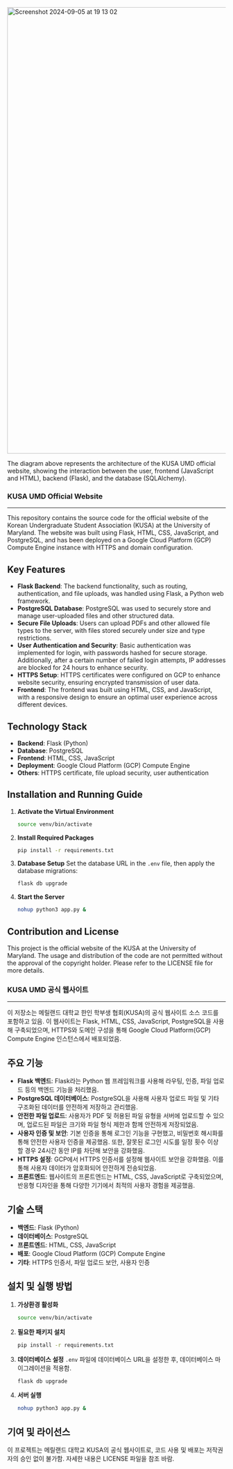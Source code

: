 <img width="1026" alt="Screenshot 2024-09-05 at 19 13 02" src="https://github.com/user-attachments/assets/3eb9b34c-c705-4cbf-94e1-9e30dde760a3">

The diagram above represents the architecture of the KUSA UMD official website, showing the interaction between the user, frontend (JavaScript and HTML), backend (Flask), and the database (SQLAlchemy).

### KUSA UMD Official Website

---

This repository contains the source code for the official website of the Korean Undergraduate Student Association (KUSA) at the University of Maryland. The website was built using Flask, HTML, CSS, JavaScript, and PostgreSQL, and has been deployed on a Google Cloud Platform (GCP) Compute Engine instance with HTTPS and domain configuration.

## Key Features

- **Flask Backend**: The backend functionality, such as routing, authentication, and file uploads, was handled using Flask, a Python web framework.
- **PostgreSQL Database**: PostgreSQL was used to securely store and manage user-uploaded files and other structured data.
- **Secure File Uploads**: Users can upload PDFs and other allowed file types to the server, with files stored securely under size and type restrictions.
- **User Authentication and Security**: Basic authentication was implemented for login, with passwords hashed for secure storage. Additionally, after a certain number of failed login attempts, IP addresses are blocked for 24 hours to enhance security.
- **HTTPS Setup**: HTTPS certificates were configured on GCP to enhance website security, ensuring encrypted transmission of user data.
- **Frontend**: The frontend was built using HTML, CSS, and JavaScript, with a responsive design to ensure an optimal user experience across different devices.

## Technology Stack

- **Backend**: Flask (Python)
- **Database**: PostgreSQL
- **Frontend**: HTML, CSS, JavaScript
- **Deployment**: Google Cloud Platform (GCP) Compute Engine
- **Others**: HTTPS certificate, file upload security, user authentication

## Installation and Running Guide

1. **Activate the Virtual Environment**
   ```bash
   source venv/bin/activate
   ```

2. **Install Required Packages**
   ```bash
   pip install -r requirements.txt
   ```

3. **Database Setup**
   Set the database URL in the `.env` file, then apply the database migrations:
   ```bash
   flask db upgrade
   ```

4. **Start the Server**
   ```bash
   nohup python3 app.py &
   ```

## Contribution and License

This project is the official website of the KUSA at the University of Maryland. The usage and distribution of the code are not permitted without the approval of the copyright holder. Please refer to the LICENSE file for more details.

### KUSA UMD 공식 웹사이트

---

이 저장소는 메릴랜드 대학교 한인 학부생 협회(KUSA)의 공식 웹사이트 소스 코드를 포함하고 있음. 이 웹사이트는 Flask, HTML, CSS, JavaScript, PostgreSQL을 사용해 구축되었으며, HTTPS와 도메인 구성을 통해 Google Cloud Platform(GCP) Compute Engine 인스턴스에서 배포되었음.

## 주요 기능

- **Flask 백엔드**: Flask라는 Python 웹 프레임워크를 사용해 라우팅, 인증, 파일 업로드 등의 백엔드 기능을 처리했음.
- **PostgreSQL 데이터베이스**: PostgreSQL을 사용해 사용자 업로드 파일 및 기타 구조화된 데이터를 안전하게 저장하고 관리했음.
- **안전한 파일 업로드**: 사용자가 PDF 및 허용된 파일 유형을 서버에 업로드할 수 있으며, 업로드된 파일은 크기와 파일 형식 제한과 함께 안전하게 저장되었음.
- **사용자 인증 및 보안**: 기본 인증을 통해 로그인 기능을 구현했고, 비밀번호 해시화를 통해 안전한 사용자 인증을 제공했음. 또한, 잘못된 로그인 시도를 일정 횟수 이상 할 경우 24시간 동안 IP를 차단해 보안을 강화했음.
- **HTTPS 설정**: GCP에서 HTTPS 인증서를 설정해 웹사이트 보안을 강화했음. 이를 통해 사용자 데이터가 암호화되어 안전하게 전송되었음.
- **프론트엔드**: 웹사이트의 프론트엔드는 HTML, CSS, JavaScript로 구축되었으며, 반응형 디자인을 통해 다양한 기기에서 최적의 사용자 경험을 제공했음.

## 기술 스택

- **백엔드**: Flask (Python)
- **데이터베이스**: PostgreSQL
- **프론트엔드**: HTML, CSS, JavaScript
- **배포**: Google Cloud Platform (GCP) Compute Engine
- **기타**: HTTPS 인증서, 파일 업로드 보안, 사용자 인증

## 설치 및 실행 방법

1. **가상환경 활성화**
   ```bash
   source venv/bin/activate
   ```

2. **필요한 패키지 설치**
   ```bash
   pip install -r requirements.txt
   ```

3. **데이터베이스 설정**
   `.env` 파일에 데이터베이스 URL을 설정한 후, 데이터베이스 마이그레이션을 적용함.
   ```bash
   flask db upgrade
   ```

4. **서버 실행**
   ```bash
   nohup python3 app.py &
   ```

## 기여 및 라이선스

이 프로젝트는 메릴랜드 대학교 KUSA의 공식 웹사이트로, 코드 사용 및 배포는 저작권자의 승인 없이 불가함. 자세한 내용은 LICENSE 파일을 참조 바람.
